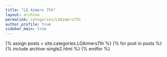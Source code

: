 ```yaml
---
title: "LG Aimers 7th"
layout: archive
permalink: categories/LGAimers7th
author_profile: true
sidebar_main: true
---
```



<!-- {% assign posts = site.categories.LGAimers7th %} -->
<!-- {% for post in posts %} {% include archive-single2.html type=page.entries_layout %} {% endfor %} -->


<div class="archive__container">
  {% assign posts = site.categories.LGAimers7th %}
  {% for post in posts %}
    {% include archive-single2.html %}
  {% endfor %}
</div>

